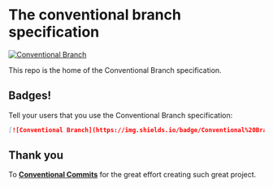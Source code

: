 # The conventional branch specification

[![Conventional Branch](https://img.shields.io/badge/Conventional%20Branch-1.0.0-%2523FE5196%3Flogo%3Dconventionalcommits%26logoColor%3Dwhite)](https://github.com/conventional-branch/conventional-branch)

This repo is the home of the Conventional Branch specification.

## Badges!

Tell your users that you use the Conventional Branch specification:

```markdown
[![Conventional Branch](https://img.shields.io/badge/Conventional%20Branch-1.0.0-%2523FE5196%3Flogo%3Dconventionalcommits%26logoColor%3Dwhite)](https://github.com/conventional-branch/conventional-branch)
```

## Thank you

To **[Conventional Commits](https://github.com/conventional-commits/conventionalcommits.org)** for the great effort creating such great project.
